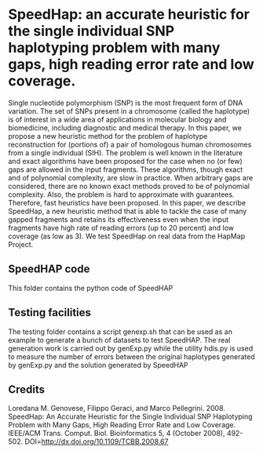 # SpeedHap: an accurate heuristic for the single individual SNP haplotyping problem with many gaps, high reading error rate and low coverage.

Single nucleotide polymorphism (SNP) is the most frequent form of DNA variation. The set of SNPs present in a chromosome (called the haplotype) is of interest in a wide area of applications in molecular biology and biomedicine, including diagnostic and medical therapy. In this paper, we propose a new heuristic method for the problem of haplotype reconstruction for (portions of) a pair of homologous human chromosomes from a single individual (SIH). The problem is well known in the literature and exact algorithms have been proposed for the case when no (or few) gaps are allowed in the input fragments. These algorithms, though exact and of polynomial complexity, are slow in practice. When arbitrary gaps are considered, there are no known exact methods proved to be of polynomial complexity. Also, the problem is hard to approximate with guarantees. Therefore, fast heuristics have been proposed. In this paper, we describe SpeedHap, a new heuristic method that is able to tackle the case of many gapped fragments and retains its effectiveness even when the input fragments have high rate of reading errors (up to 20 percent) and low coverage (as low as 3). We test SpeedHap on real data from the HapMap Project.


## SpeedHAP code
This folder contains the python code of SpeedHAP

##  Testing facilities
The testing folder contains a script genexp.sh that can be used as an example to generate a bunch of datasets to test SpeedHAP. The real generation work is carried out by genExp.py while the utility hdis.py is used to measure the number of errors between the original haplotypes generated by genExp.py and the solution generated by SpeedHAP

##  Credits
Loredana M. Genovese, Filippo Geraci, and Marco Pellegrini. 2008. 
SpeedHap: An Accurate Heuristic for the Single Individual SNP Haplotyping Problem with Many Gaps, High Reading Error Rate and Low Coverage. 
IEEE/ACM Trans. Comput. Biol. Bioinformatics 5, 4 (October 2008), 492-502. 
DOI=http://dx.doi.org/10.1109/TCBB.2008.67
